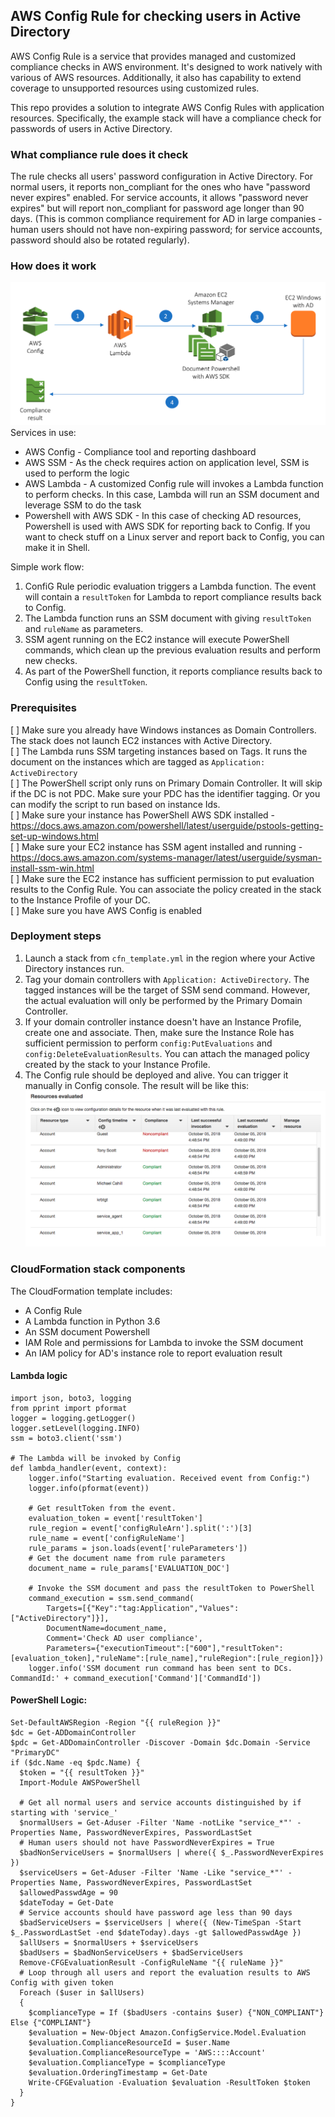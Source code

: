 ## AWS Config Rule for checking users in Active Directory

AWS Config Rule is a service that provides managed and customized compliance checks in AWS environment. It's designed to work natively with various of AWS resources. Additionally, it also has capability to extend coverage to unsupported resources using customized rules.

This repo provides a solution to integrate AWS Config Rules with application resources. Specifically, the example stack will have a compliance check for passwords of users in Active Directory.

### What compliance rule does it check
The rule checks all users' password configuration in Active Directory. For normal users, it reports non_compliant for the ones who have "password never expires" enabled. For service accounts, it allows "password never expires" but will report non_compliant for password age longer than 90 days. (This is common compliance requirement for AD in large companies - human users should not have non-expiring password; for service accounts, password should also be rotated regularly).

### How does it work
![alt text](https://raw.githubusercontent.com/totoleon/aws-config-rule-ad-users/master/doc/Diagram.png)
Services in use:
- AWS Config - Compliance tool and reporting dashboard
- AWS SSM - As the check requires action on application level, SSM is used to perform the logic
- AWS Lambda - A customized Config rule will invokes a Lambda function to perform checks. In this case, Lambda will run an SSM document and leverage SSM to do the task
- Powershell with AWS SDK - In this case of checking AD resources, Powershell is used with AWS SDK for reporting back to Config. If you want to check stuff on a Linux server and report back to Config, you can make it in Shell.

Simple work flow:
1. ConfiG Rule periodic evaluation triggers a Lambda function. The event will contain a `resultToken` for Lambda to report compliance results back to Config.
2. The Lambda function runs an SSM document with giving `resultToken` and `ruleName` as parameters.
3. SSM agent running on the EC2 instance will execute PowerShell commands, which clean up the previous evaluation results and perform new checks.
4. As part of the PowerShell function, it reports compliance results back to Config using the `resultToken`.

### Prerequisites
[ ] Make sure you already have Windows instances as Domain Controllers. The stack does not launch EC2 instances with Active Directory.  
[ ] The Lambda runs SSM targeting instances based on Tags. It runs the document on the instances which are tagged as `Application: ActiveDirectory`  
[ ] The PowerShell script only runs on Primary Domain Controller. It will skip if the DC is not PDC. Make sure your PDC has the identifier tagging. Or you can modify the script to run based on instance Ids.  
[ ] Make sure your instance has PowerShell AWS SDK installed - https://docs.aws.amazon.com/powershell/latest/userguide/pstools-getting-set-up-windows.html  
[ ] Make sure your EC2 instance has SSM agent installed and running - https://docs.aws.amazon.com/systems-manager/latest/userguide/sysman-install-ssm-win.html  
[ ] Make sure the EC2 instance has sufficient permission to put evaluation results to the Config Rule. You can associate the policy created in the stack to the Instance Profile of your DC.  
[ ] Make sure you have AWS Config is enabled  

### Deployment steps
1. Launch a stack from `cfn_template.yml` in the region where your Active Directory instances run.
2. Tag your domain controllers with `Application: ActiveDirectory`. The tagged instances will be the target of SSM send command. However, the actual evaluation will only be performed by the Primary Domain Controller.
3. If your domain controller instance doesn't have an Instance Profile, create one and associate. Then, make sure the Instance Role has sufficient permission to perform `config:PutEvaluations` and `config:DeleteEvaluationResults`. You can attach the managed policy created by the stack to your Instance Profile.
4. The Config rule should be deployed and alive. You can trigger it manually in Config console. The result will be like this: ![alt text](https://raw.githubusercontent.com/totoleon/aws-config-rule-ad-users/master/doc/evaluation_results.png)

### CloudFormation stack components
The CloudFormation template includes:
- A Config Rule
- A Lambda function in Python 3.6
- An SSM document Powershell
- IAM Role and permissions for Lambda to invoke the SSM document
- An IAM policy for AD's instance role to report evaluation result

#### Lambda logic
```
import json, boto3, logging
from pprint import pformat
logger = logging.getLogger()
logger.setLevel(logging.INFO)
ssm = boto3.client('ssm')

# The Lambda will be invoked by Config
def lambda_handler(event, context):
    logger.info("Starting evaluation. Received event from Config:")
    logger.info(pformat(event))

    # Get resultToken from the event.
    evaluation_token = event['resultToken']
    rule_region = event['configRuleArn'].split(':')[3]
    rule_name = event['configRuleName']
    rule_params = json.loads(event['ruleParameters'])
    # Get the document name from rule parameters
    document_name = rule_params['EVALUATION_DOC']

    # Invoke the SSM document and pass the resultToken to PowerShell
    command_execution = ssm.send_command(
        Targets=[{"Key":"tag:Application","Values":["ActiveDirectory"]}],
        DocumentName=document_name,
        Comment='Check AD user compliance',
        Parameters={"executionTimeout":["600"],"resultToken":[evaluation_token],"ruleName":[rule_name],"ruleRegion":[rule_region]})
    logger.info('SSM document run command has been sent to DCs. CommandId:' + command_execution['Command']['CommandId'])
```
#### PowerShell Logic:

```
Set-DefaultAWSRegion -Region "{{ ruleRegion }}"
$dc = Get-ADDomainController
$pdc = Get-ADDomainController -Discover -Domain $dc.Domain -Service "PrimaryDC"
if ($dc.Name -eq $pdc.Name) {
  $token = "{{ resultToken }}"
  Import-Module AWSPowerShell

  # Get all normal users and service accounts distinguished by if starting with 'service_'
  $normalUsers = Get-Aduser -Filter 'Name -notLike "service_*"' -Properties Name, PasswordNeverExpires, PasswordLastSet
  # Human users should not have PasswordNeverExpires = True
  $badNonServiceUsers = $normalUsers | where({ $_.PasswordNeverExpires })
  $serviceUsers = Get-Aduser -Filter 'Name -Like "service_*"' -Properties Name, PasswordNeverExpires, PasswordLastSet
  $allowedPasswdAge = 90
  $dateToday = Get-Date
  # Service accounts should have password age less than 90 days
  $badServiceUsers = $serviceUsers | where({ (New-TimeSpan -Start $_.PasswordLastSet -end $dateToday).days -gt $allowedPasswdAge })
  $allUsers = $normalUsers + $serviceUsers
  $badUsers = $badNonServiceUsers + $badServiceUsers
  Remove-CFGEvaluationResult -ConfigRuleName "{{ ruleName }}"
  # Loop through all users and report the evaluation results to AWS Config with given token
  Foreach ($user in $allUsers)
  {
    $complianceType = If ($badUsers -contains $user) {"NON_COMPLIANT"} Else {"COMPLIANT"}
    $evaluation = New-Object Amazon.ConfigService.Model.Evaluation
    $evaluation.ComplianceResourceId = $user.Name
    $evaluation.ComplianceResourceType = 'AWS::::Account'
    $evaluation.ComplianceType = $complianceType
    $evaluation.OrderingTimestamp = Get-Date
    Write-CFGEvaluation -Evaluation $evaluation -ResultToken $token
  }
}
```
